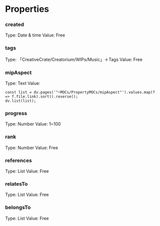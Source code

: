 # Properties
### created
Type: Date & time
Value: Free 
### tags
Type: 「CreativeCrate/Creatorium/WIPs/Music」＋Tags
Value: Free 
### mipAspect
Type: Text
Value: 
```dataviewjs
const list = dv.pages('"☼MOCs/PropertyMOCs/mipAspect"').values.map(f => f.file.link).sort().reverse();
dv.list(list);
```
### progress
Type: Number
Value: 1~100 
### rank
Type: Number
Value: Free
### references
Type: List
Value: Free 
### relatesTo
Type: List
Value: Free 
### belongsTo
Type: List
Value: Free 
